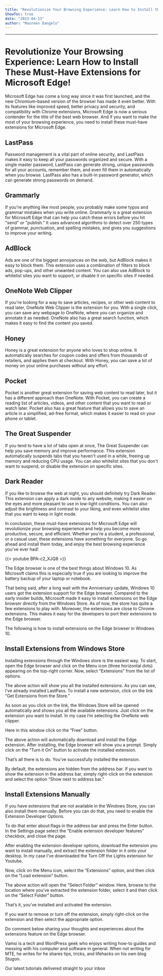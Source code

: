 ```yaml
---
title: "Revolutionize Your Browsing Experience: Learn How to Install these Must-Have Extensions for Microsoft Edge!"
ShowToc: true 
date: "2023-04-13"
author: "Maureen Dangelo"
---
```

*****
# Revolutionize Your Browsing Experience: Learn How to Install These Must-Have Extensions for Microsoft Edge!

Microsoft Edge has come a long way since it was first launched, and the new Chromium-based version of the browser has made it even better. With its features like improved speed, better privacy and security, and compatibility with Chrome extensions, Microsoft Edge is now a serious contender for the title of the best web browser. And if you want to make the most of your browsing experience, you need to install these must-have extensions for Microsoft Edge.

## LastPass

Password management is a vital part of online security, and LastPass makes it easy to keep all your passwords organized and secure. With a single master password, LastPass can generate strong, unique passwords for all your accounts, remember them, and even fill them in automatically when you browse. LastPass also has a built-in password generator, which can generate strong passwords on demand.

## Grammarly

If you're anything like most people, you probably make some typos and grammar mistakes when you write online. Grammarly is a great extension for Microsoft Edge that can help you catch these errors before you hit "send" or "publish." It uses advanced algorithms to detect over 250 types of grammar, punctuation, and spelling mistakes, and gives you suggestions to improve your writing.

## AdBlock

Ads are one of the biggest annoyances on the web, but AdBlock makes it easy to block them. This extension uses a combination of filters to block ads, pop-ups, and other unwanted content. You can also use AdBlock to whitelist sites you want to support, or disable it on specific sites if needed.

## OneNote Web Clipper

If you're looking for a way to save articles, recipes, or other web content to read later, OneNote Web Clipper is the extension for you. With a single click, you can save any webpage to OneNote, where you can organize and annotate it as needed. OneNote also has a great search function, which makes it easy to find the content you saved.

## Honey

Honey is a great extension for anyone who loves to shop online. It automatically searches for coupon codes and offers from thousands of retailers, and applies them at checkout. With Honey, you can save a lot of money on your online purchases without any effort.

## Pocket

Pocket is another great extension for saving web content to read later, but it has a different approach than OneNote. With Pocket, you can create a reading list of articles, videos, and other content that you want to read or watch later. Pocket also has a great feature that allows you to save an article in a simplified, ad-free format, which makes it easier to read on your phone or tablet.

## The Great Suspender

If you tend to have a lot of tabs open at once, The Great Suspender can help you save memory and improve performance. This extension automatically suspends tabs that you haven't used in a while, freeing up memory and reducing CPU usage. You can also whitelist sites that you don't want to suspend, or disable the extension on specific sites.

## Dark Reader

If you like to browse the web at night, you should definitely try Dark Reader. This extension can apply a dark mode to any website, making it easier on the eyes and more pleasant to use in low-light conditions. You can also adjust the brightness and contrast to your liking, and even whitelist sites that you want to keep in light mode.

In conclusion, these must-have extensions for Microsoft Edge will revolutionize your browsing experience and help you become more productive, secure, and efficient. Whether you're a student, a professional, or a casual user, these extensions have something for everyone. So go ahead and install them today, and enjoy the best browsing experience you've ever had!

{{< youtube BPA-c2_XJQ8 >}} 



The Edge browser is one of the best things about Windows 10. As Microsoft claims this is especially true if you are looking to improve the battery backup of your laptop or notebook.
 
That being said, after a long wait with the Anniversary update, Windows 10 users got the extension support for the Edge browser. Compared to the early insider builds, Microsoft made it easy to install extensions on the Edge browser directly from the Windows Store. As of now, the store has quite a few extensions to play with. Moreover, the extensions are close to Chrome extensions. This makes it easy for the developers to port their extensions to the Edge browser.
 
The following is how to install extensions on the Edge browser in Windows 10.
 
## Install Extensions from Windows Store
 
Installing extensions through the Windows store is the easiest way. To start, open the Edge browser and click on the Menu icon (three horizontal dots) appearing on the top-right corner. Now, select “Extensions” from the list of options.
 

 
The above action will show you all the installed extensions. As you can see, I’ve already installed LastPass. To install a new extension, click on the link “Get Extensions from the Store.”
 
As soon as you click on the link, the Windows Store will be opened automatically and shows you all the available extensions. Just click on the extension you want to install. In my case I’m selecting the OneNote web clipper.
 
Here in this window click on the “Free” button.
 
The above action will automatically download and install the Edge extension. After installing, the Edge browser will show you a prompt. Simply click on the “Turn it On” button to activate the installed extension.
 
That’s all there is to do. You’ve successfully installed the extension.
 
By default, the extensions are hidden from the address bar. If you want to show the extension in the address bar, simply right-click on the extension and select the option “Show next to address bar.”
 
## Install Extensions Manually
 
If you have extensions that are not available in the Windows Store, you can also install them manually. Before you can do that, you need to enable the Extension Developer Options.
 
To do that enter about:flags in the address bar and press the Enter button. In the Settings page select the “Enable extension developer features” checkbox, and close the page.
 
After enabling the extension developer options, download the extension you want to install manually, and extract the extension folder in it onto your desktop. In my case I’ve downloaded the Turn Off the Lights extension for Youtube.
 
Now, click on the Menu icon, select the “Extensions” option, and then click on the “Load extension” button.
 
The above action will open the “Select Folder” window. Here, browse to the location where you’ve extracted the extension folder, select it and then click on the “Select Folder” button.
 
That’s it, you’ve installed and activated the extension.
 
If you want to remove or turn off the extension, simply right-click on the extension and then select the appropriate option.
 
Do comment below sharing your thoughts and experiences about the extensions feature on the Edge browser.
 
Vamsi is a tech and WordPress geek who enjoys writing how-to guides and messing with his computer and software in general. When not writing for MTE, he writes for he shares tips, tricks, and lifehacks on his own blog Stugon.
 
Our latest tutorials delivered straight to your inbox




